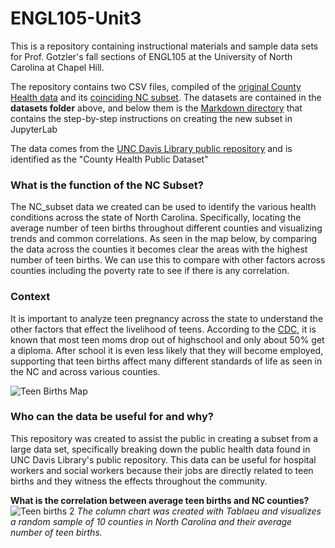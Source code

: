 # ENGL105-Unit3
This is a repository containing instructional materials and sample data sets for Prof. Gotzler's fall sections of ENGL105 at the University of North Carolina at Chapel Hill.

The repository contains two CSV files, compiled of the [original County Health data](/datasets/CountyHealthData_2014-2015.csv) and its [coinciding NC subset](/datasets/NC_subset.csv). The datasets are contained in the **datasets folder** above, and below them is the [Markdown directory](/MarkdownDirectory.ipynb) that contains the step-by-step instructions on creating the new subset in JupyterLab

The data comes from the [UNC Davis Library public repository](https://library.unc.edu/davis/) and is identified as the "County Health Public Dataset" 



### What is the function of the NC Subset?
The NC_subset data we created can be used to identify the various health conditions across the state of North Carolina. Specifically, locating the average number of teen births throughout different counties and visualizing trends and common correlations. As seen in the map below, by comparing the data across the counties it becomes clear the areas with the highest number of teen births. We can use this to compare with other factors across counties including the poverty rate to see if there is any correlation. 

### Context
It is important to analyze teen pregnancy across the state to understand the other factors that effect the livelihood of teens. According to the [CDC](https://www.cdc.gov/teenpregnancy/about/index.htm#:~:text=The%20Importance%20of%20Prevention&text=The%20children%20of%20teenage%20mothers,unemployment%20as%20a%20young%20adult), it is known that most teen moms drop out of highschool and only about 50% get a diploma. After school it is even less likely that they will become employed, supporting that teen births affect many different standards of life as seen in the NC and across various counties.

![Teen Births Map](https://user-images.githubusercontent.com/65384949/202938157-b37a1e1f-47cd-462d-9f4b-9fe76619a806.jpg)


### Who can the data be useful for and why? 
This repository was created to assist the public in creating a subset from a large data set, specifically breaking down the public health data found in UNC Davis Library's public repository. This data can be useful for hospital workers and social workers because their jobs are directly related to teen births and they witness the effects throughout the community. 


**What is the correlation between average teen births and NC counties?**
![Teen births 2](https://user-images.githubusercontent.com/65384949/202939446-2c4961d9-a677-415d-8b8e-a6f548007c08.png)
*The column chart was created with Tablaeu and visualizes a random sample of 10 counties in North Carolina and their average number of teen births.*

